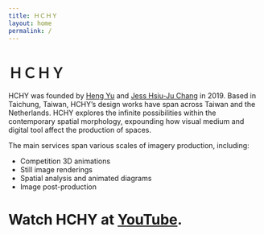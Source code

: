 ```yaml
---
title: ＨＣＨＹ
layout: home
permalink: /
---
```


# ＨＣＨＹ


HCHY was founded by [Heng Yu](/hengyu) and [Jess Hsiu-Ju Chang](hjchang) in 2019. Based in Taichung, Taiwan, HCHY’s design works have span across Taiwan and the Netherlands. HCHY explores the infinite possibilities within the contemporary spatial morphology, expounding how visual medium and digital tool affect the production of spaces.


The main services span various scales of imagery production, including:

- Competition 3D animations
- Still image renderings
- Spatial analysis and animated diagrams
- Image post-production

# Watch HCHY at [YouTube](https://www.youtube.com/@hchytw).
